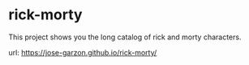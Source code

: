 # rick-morty
This project shows you the long catalog of rick and morty characters.

url: https://jose-garzon.github.io/rick-morty/
